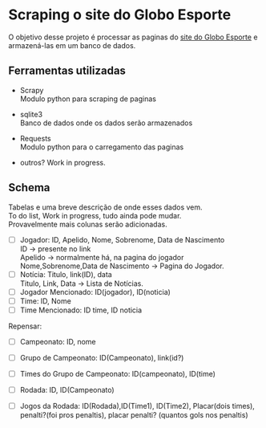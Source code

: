 

Scraping o site do Globo Esporte
================================

O objetivo desse projeto é processar as paginas do [site do Globo Esporte](http://globoesporte.globo.com) e armazená-las em um banco de dados.

Ferramentas utilizadas
----------------------

* Scrapy  
    Modulo python para scraping de paginas

* sqlite3  
    Banco de dados onde os dados serão armazenados

* Requests  
    Modulo python para o carregamento das paginas

* outros? Work in progress.



Schema
------

Tabelas e uma breve descrição de onde esses dados vem.  
To do list, Work in progress, tudo ainda pode mudar.  
Provavelmente mais colunas serão adicionadas.  


- [ ] Jogador: ID, Apelido, Nome, Sobrenome, Data de Nascimento  
    ID -> presente no link  
    Apelido -> normalmente há, na pagina do jogador  
    Nome,Sobrenome,Data de Nascimento -> Pagina do Jogador.  
- [ ] Notícia: Titulo, link(ID), data  
    Titulo, Link, Data -> Lista de Notícias.  
- [ ] Jogador Mencionado: ID(jogador), ID(noticia)  
- [ ] Time: ID, Nome  
- [ ] Time Mencionado: ID time, ID noticia  

Repensar:  
- [ ] Campeonato: ID, nome  
- [ ] Grupo de Campeonato: ID(Campeonato), link(id?)  
- [ ] Times do Grupo de Campeonato: ID(campeonato), ID(time)  
- [ ] Rodada: ID, ID(Campeonato)  
- [ ] Jogos da Rodada: ID(Rodada),ID(Time1), ID(Time2), Placar(dois times), penalti?(foi pros penaltis), placar penalti? (quantos gols nos penaltis)  

